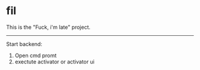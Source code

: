 fil
===

This is the "Fuck, i'm late" project.

------------------

Start backend:

1. Open cmd promt
2. exectute activator or activator ui

